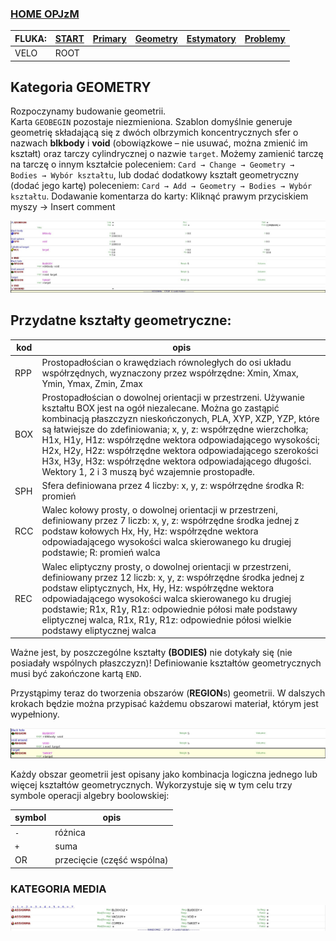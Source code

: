 ### [HOME OPJzM](https://agnieszkamucha.github.io/OPJzM/) 

FLUKA: | [START](https://agnieszkamucha.github.io/OPJzM/Start.md) | [Primary](https://agnieszkamucha.github.io/OPJzM/Primary.md) | [Geometry](https://agnieszkamucha.github.io/OPJzM/Geometry.md) | [Estymatory](https://agnieszkamucha.github.io/OPJzM/Estymatory.md) | [Problemy](https://agnieszkamucha.github.io/OPJzM/Ratunek.md)
------------- |------------- | ------------ | ------------- | ------------ | -------------
VELO | ROOT | | | |

## Kategoria **GEOMETRY**

Rozpoczynamy budowanie geometrii. <br>
Karta `GEOBEGIN` pozostaje niezmieniona. Szablon domyślnie generuje geometrię składającą się z dwóch olbrzymich koncentrycznych sfer o nazwach **blkbody** i **void** (obowiązkowe – nie usuwać, można zmienić im kształt) oraz tarczy cylindrycznej o nazwie `target`. 
Możemy zamienić tarczę na tarczę o innym kształcie poleceniem:
`Card → Change → Geometry → Bodies → Wybór kształtu`, lub dodać dodatkowy kształt geometryczny (dodać jego kartę) poleceniem:
`Card → Add → Geometry → Bodies → Wybór kształtu`. 
Dodawanie komentarza do karty: Kliknąć prawym przyciskiem myszy → Insert comment

[!["Geometry"](Images/geometry.png)](Images/geometry.png)


## Przydatne kształty geometryczne:
kod |	opis
--------------------|---------------
RPP |	Prostopadłościan o krawędziach równoległych do osi układu współrzędnych, wyznaczony przez współrzędne: Xmin, Xmax, Ymin, Ymax, Zmin, Zmax
BOX	| Prostopadłościan o dowolnej orientacji w przestrzeni. Używanie kształtu BOX jest na ogół niezalecane. Można go zastąpić kombinacją płaszczyzn nieskończonych, PLA, XYP, XZP, YZP, które są łatwiejsze do zdefiniowania; x, y, z: współrzędne wierzchołka; H1x, H1y, H1z: współrzędne wektora odpowiadającego wysokości; H2x, H2y, H2z: współrzędne wektora odpowiadającego szerokości H3x, H3y, H3z: współrzędne wektora odpowiadającego długości. Wektory 1, 2 i 3 muszą być wzajemnie prostopadłe.
SPH	| Sfera definiowana przez 4 liczby: x, y, z: współrzędne środka R: promień 
RCC	| Walec kołowy prosty, o dowolnej orientacji w przestrzeni, definiowany przez 7 liczb: x, y, z: współrzędne środka jednej z podstaw kołowych Hx, Hy, Hz: współrzędne wektora odpowiadającego wysokości walca skierowanego ku drugiej podstawie; R: promień walca 
REC	| Walec eliptyczny prosty, o dowolnej orientacji w przestrzeni, definiowany przez 12 liczb: x, y, z: współrzędne środka jednej z podstaw eliptycznych, Hx, Hy, Hz: współrzędne wektora odpowiadającego wysokości walca skierowanego ku drugiej podstawie; R1x, R1y, R1z: odpowiednie półosi małe podstawy eliptycznej walca, R1x, R1y, R1z: odpowiednie półosi wielkie podstawy eliptycznej walca

Ważne jest, by poszczególne kształty **(BODIES)** nie dotykały się (nie posiadały wspólnych płaszczyzn)!
Definiowanie kształtów geometrycznych musi być zakończone kartą `END`.

Przystąpimy teraz do tworzenia obszarów (**REGION**s) geometrii. W dalszych krokach będzie można przypisać każdemu obszarowi materiał, którym jest wypełniony.

[!["Geometry"](Images/regions.png)](Images/regions.png)

Każdy obszar geometrii jest opisany jako kombinacja logiczna jednego lub więcej kształtów geometrycznych. Wykorzystuje się w tym celu trzy symbole operacji algebry boolowskiej:

symbol |	opis
--------------------|---------------
`-`	| różnica
`+`	| suma
OR	| przecięcie (część wspólna)

### KATEGORIA MEDIA

[!["Media"](Images/media.png)](Images/media.png)

